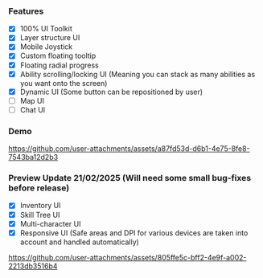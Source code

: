 ### Features
- [x] 100% UI Toolkit
- [x] Layer structure UI
- [x] Mobile Joystick
- [x] Custom floating tooltip
- [x] Floating radial progress
- [x] Ability scrolling/locking UI (Meaning you can stack as many abilities as you want onto the screen)
- [x] Dynamic UI (Some button can be repositioned by user)
- [ ] Map UI
- [ ] Chat UI

### Demo


https://github.com/user-attachments/assets/a87fd53d-d6b1-4e75-8fe8-7543ba12d2b3


### Preview Update 21/02/2025 (Will need some small bug-fixes before release)
- [x] Inventory UI
- [x] Skill Tree UI
- [x] Multi-character UI
- [x] Responsive UI (Safe areas and DPI for various devices are taken into account and handled automatically) 

https://github.com/user-attachments/assets/805ffe5c-bff2-4e9f-a002-2213db3516b4

